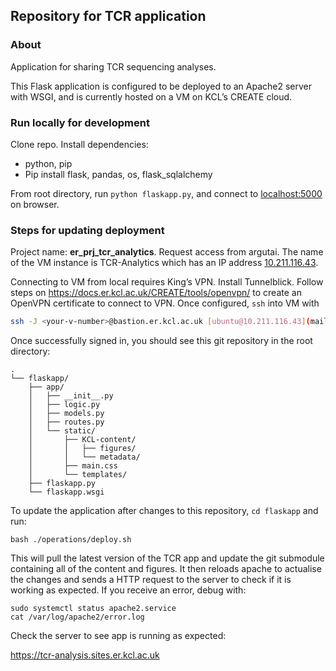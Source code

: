## Repository for TCR application

### About

Application for sharing TCR sequencing analyses.

This Flask application is configured to be deployed to an Apache2 server with WSGI, and is currently hosted on a VM on KCL’s CREATE cloud.

### Run locally for development

Clone repo. Install dependencies:

- python, pip
- Pip install flask, pandas, os, flask_sqlalchemy

From root directory, run `python flaskapp.py`, and connect to [localhost:5000](http://localhost:5000) on browser.

### Steps for updating deployment

Project name: **er_prj_tcr_analytics**. Request access from argutai. The name of the VM instance is TCR-Analytics which has an IP address [10.211.116.43](mailto:ubuntu@10.211.116.43). 

Connecting to VM from local requires King’s VPN. Install Tunnelblick. Follow steps on https://docs.er.kcl.ac.uk/CREATE/tools/openvpn/ to create an OpenVPN certificate to connect to VPN. Once configured, `ssh` into VM with

```bash
ssh -J <your-v-number>@bastion.er.kcl.ac.uk [ubuntu@10.211.116.43](mailto:ubuntu@10.211.116.43)
```

Once successfully signed in, you should see this git repository in the root directory:

```
.
└── flaskapp/
    ├── app/
    │   ├── __init__.py
    │   ├── logic.py  
    │   ├── models.py  
    │   ├── routes.py  
    │   └── static/
    │       ├── KCL-content/
    │       │   ├── figures/
    │       │   └── metadata/
    │       ├── main.css
    │       └── templates/
    ├── flaskapp.py
    └── flaskapp.wsgi
```

To update the application after changes to this repository, `cd flaskapp` and run: 

```
bash ./operations/deploy.sh
```

This will pull the latest version of the TCR app and update the git submodule containing all of the content and figures. It then reloads apache to actualise the changes and sends a HTTP request to the server to check if it is working as expected. If you receive an error, debug with:

```
sudo systemctl status apache2.service
cat /var/log/apache2/error.log
```

Check the server to see app is running as expected:

https://tcr-analysis.sites.er.kcl.ac.uk